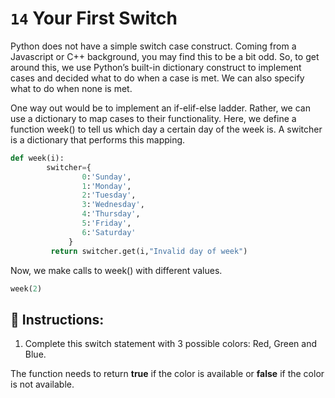 # `14` Your First Switch

Python does not have a simple switch case construct. Coming from a Javascript or C++ background, you may find this to be a bit odd.
So, to get around this, we use Python’s built-in dictionary construct to implement cases and decided what to do when a case is met.
We can also specify what to do when none is met.

One way out would be to implement an if-elif-else ladder. Rather, we can use a dictionary to map cases to their functionality. Here,
we define a function week() to tell us which day a certain day of the week is. A switcher is a dictionary that performs this mapping.

```py
def week(i):
        switcher={
                0:'Sunday',
                1:'Monday',
                2:'Tuesday',
                3:'Wednesday',
                4:'Thursday',
                5:'Friday',
                6:'Saturday'
             }
         return switcher.get(i,"Invalid day of week")

```

Now, we make calls to week() with different values.

```py
week(2)

```
## 📝 Instructions:

1. Complete this switch statement with 3 possible colors: Red, Green and Blue.

The function needs to return **true** if the color is available or **false** if the color is not available.

